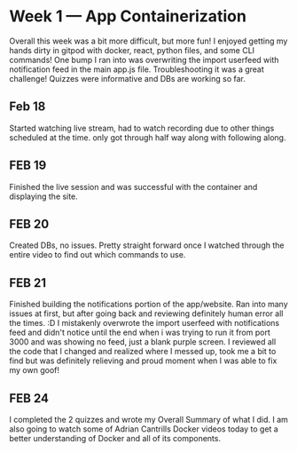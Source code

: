 # Week 1 — App Containerization
Overall this week was a bit more difficult, but more fun! I enjoyed getting my hands dirty in gitpod with docker, react, python files, and some CLI commands! One bump I ran into was overwriting the import userfeed with notification feed in the main app.js file. Troubleshooting it was a great challenge! Quizzes were informative and DBs are working so far. 
## **Feb 18**
Started watching live stream, had to watch recording due to other things scheduled at the time. only got through half way along with following along.
## **FEB 19**
Finished the live session and was successful with the container and displaying the site.
## **FEB 20**
Created DBs, no issues. Pretty straight forward once I watched through the entire video to find out which commands to use.
## **FEB 21**
Finished building the notifications portion of the app/website. Ran into many issues at first, but after going back and reviewing definitely human error all the times. :D I mistakenly overwrote the import userfeed with notifications feed and didn't notice until the end when i was trying to run it from port 3000 and was showing no feed, just a blank purple screen. I reviewed all the code that I changed and realized where I messed up, took me a bit to find but was definitely relieving and proud moment when I was able to fix my own goof!
## **FEB 24**
I completed the 2 quizzes and wrote my Overall Summary of what I did. I am also going to watch some of Adrian Cantrills Docker videos today to get a better understanding of Docker and all of its components.
